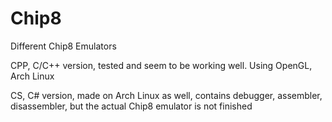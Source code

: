 # Chip8
Different Chip8 Emulators

CPP, C/C++ version, tested and seem to be working well. Using OpenGL, Arch Linux

CS, C# version, made on Arch Linux as well, contains debugger, assembler, disassembler, but the actual Chip8 emulator is not finished

